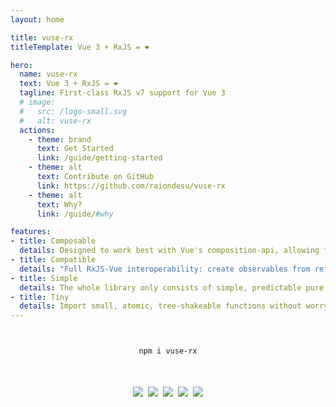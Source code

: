 ```yaml
---
layout: home

title: vuse-rx
titleTemplate: Vue 3 + RxJS = ❤

hero:
  name: vuse-rx
  text: Vue 3 + RxJS = ❤
  tagline: First-class RxJS v7 support for Vue 3
  # image:
  #   src: /logo-small.svg
  #   alt: vuse-rx
  actions:
    - theme: brand
      text: Get Started
      link: /guide/getting-started
    - theme: alt
      text: Contribute on GitHub
      link: https://github.com/raiondesu/vuse-rx
    - theme: alt
      text: Why?
      link: /guide/#why

features:
- title: Composable
  details: Designed to work best with Vue's composition-api, allowing full integration into the Vue ecosystem!
- title: Compatible
  details: "Full RxJS-Vue interoperability: create observables from refs, refs from observables, promises, generators!"
- title: Simple
  details: The whole library only consists of simple, predictable pure functions, which are easy to use and understand.
- title: Tiny
  details: Import small, atomic, tree-shakeable functions without worrying about bloat. Less than 300 bytes per-import on average!
---
```



<div style="display:flex;justify-content:center;margin:8px auto 32px">

<pre onclick="navigator.clipboard.writeText('npm i vuse-rx')" title="Click to copy to clipboard!"><code>
npm i vuse-rx
</code></pre>

</div>

<div style="display:flex;margin:0 auto;justify-content:center;flex-wrap:wrap">
  <a style="margin:4px" href="https://github.com/Raiondesu/vuse-rx/actions"><img src="https://img.shields.io/github/actions/workflow/status/raiondesu/vuse-rx/publish.yml?style=flat"/></a>
  <a style="margin:4px" href="https://npmjs.com/vuse-rx"><img src="https://img.shields.io/npm/v/vuse-rx?style=flat"/></a>
  <a style="margin:4px" href="https://bundlephobia.com/result?p=vuse-rx"><img src="https://img.shields.io/bundlephobia/minzip/vuse-rx?style=flat"/></a>
  <a style="margin:4px" href="https://npmjs.com/vuse-rx"><img src="https://img.shields.io/npm/dt/vuse-rx?style=flat"/></a>
  <a style="margin:4px" href="https://coveralls.io/github/Raiondesu/vuse-rx"><img src="https://img.shields.io/coveralls/github/Raiondesu/vuse-rx?style=flat"/></a>
</div>
